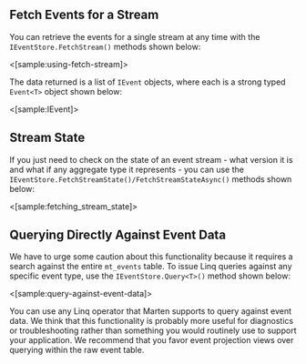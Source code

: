 <!--Title:Querying Event and Stream Data-->
<!--Url:streams-->


## Fetch Events for a Stream

You can retrieve the events for a single stream at any time with the `IEventStore.FetchStream()` methods shown below:

<[sample:using-fetch-stream]>

The data returned is a list of `IEvent` objects, where each is a strong typed `Event<T>` object shown below:

<[sample:IEvent]>

## Stream State

If you just need to check on the state of an event stream - what version it is and what if any aggregate type it represents - you can use the 
`IEventStore.FetchStreamState()/FetchStreamStateAsync()` methods shown below:

<[sample:fetching_stream_state]>


## Querying Directly Against Event Data

We have to urge some caution about this functionality because it requires a search against the entire `mt_events` table. To issue Linq queries against
any specific event type, use the `IEventStore.Query<T>()` method shown below:

<[sample:query-against-event-data]>

You can use any Linq operator that Marten supports to query against event data. We think that this functionality is probably more useful for diagnostics or troubleshooting
rather than something you would routinely use to support your application. We recommend that you favor event projection views over querying within the raw event table.

